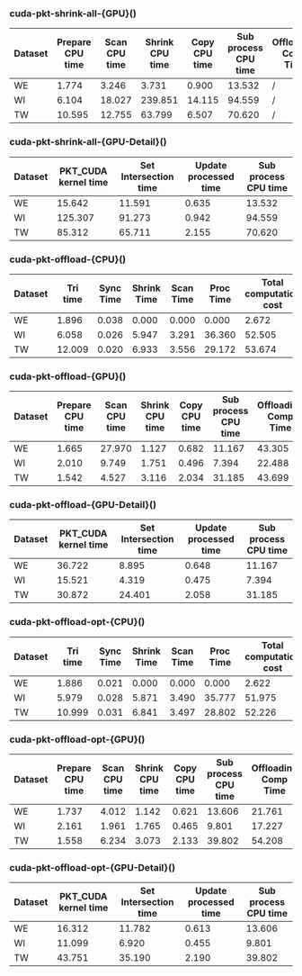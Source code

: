 
### cuda-pkt-shrink-all-{GPU}()

Dataset | Prepare CPU time | Scan CPU time | Shrink CPU time | Copy CPU time | Sub process CPU time | Offloading Comp Time | Parallel K-Truss
--- | --- | --- | --- | --- | --- | --- | ---
WE | 1.774 | 3.246 | 3.731 | 0.900 | 13.532 | / | 27.879
WI | 6.104 | 18.027 | 239.851 | 14.115 | 94.559 | / | 389.603
TW | 10.595 | 12.755 | 63.799 | 6.507 | 70.620 | / | 182.074

### cuda-pkt-shrink-all-{GPU-Detail}()

Dataset | PKT_CUDA kernel time | Set Intersection time | Update processed time | Sub process CPU time
--- | --- | --- | --- | ---
WE | 15.642 | 11.591 | 0.635 | 13.532
WI | 125.307 | 91.273 | 0.942 | 94.559
TW | 85.312 | 65.711 | 2.155 | 70.620

### cuda-pkt-offload-{CPU}()

Dataset | Tri time | Sync Time | Shrink Time | Scan Time | Proc Time | Total computation cost
--- | --- | --- | --- | --- | --- | ---
WE | 1.896 | 0.038 | 0.000 | 0.000 | 0.000 | 2.672
WI | 6.058 | 0.026 | 5.947 | 3.291 | 36.360 | 52.505
TW | 12.009 | 0.020 | 6.933 | 3.556 | 29.172 | 53.674

### cuda-pkt-offload-{GPU}()

Dataset | Prepare CPU time | Scan CPU time | Shrink CPU time | Copy CPU time | Sub process CPU time | Offloading Comp Time | Parallel K-Truss
--- | --- | --- | --- | --- | --- | --- | ---
WE | 1.665 | 27.970 | 1.127 | 0.682 | 11.167 | 43.305 | 46.749
WI | 2.010 | 9.749 | 1.751 | 0.496 | 7.394 | 22.488 | 76.667
TW | 1.542 | 4.527 | 3.116 | 2.034 | 31.185 | 43.699 | 99.286

### cuda-pkt-offload-{GPU-Detail}()

Dataset | PKT_CUDA kernel time | Set Intersection time | Update processed time | Sub process CPU time
--- | --- | --- | --- | ---
WE | 36.722 | 8.895 | 0.648 | 11.167
WI | 15.521 | 4.319 | 0.475 | 7.394
TW | 30.872 | 24.401 | 2.058 | 31.185

### cuda-pkt-offload-opt-{CPU}()

Dataset | Tri time | Sync Time | Shrink Time | Scan Time | Proc Time | Total computation cost
--- | --- | --- | --- | --- | --- | ---
WE | 1.886 | 0.021 | 0.000 | 0.000 | 0.000 | 2.622
WI | 5.979 | 0.028 | 5.871 | 3.490 | 35.777 | 51.975
TW | 10.999 | 0.031 | 6.841 | 3.497 | 28.802 | 52.226

### cuda-pkt-offload-opt-{GPU}()

Dataset | Prepare CPU time | Scan CPU time | Shrink CPU time | Copy CPU time | Sub process CPU time | Offloading Comp Time | Parallel K-Truss
--- | --- | --- | --- | --- | --- | --- | ---
WE | 1.737 | 4.012 | 1.142 | 0.621 | 13.606 | 21.761 | 25.151
WI | 2.161 | 1.961 | 1.765 | 0.465 | 9.801 | 17.227 | 70.847
TW | 1.558 | 6.234 | 3.073 | 2.133 | 39.802 | 54.208 | 108.334

### cuda-pkt-offload-opt-{GPU-Detail}()

Dataset | PKT_CUDA kernel time | Set Intersection time | Update processed time | Sub process CPU time
--- | --- | --- | --- | ---
WE | 16.312 | 11.782 | 0.613 | 13.606
WI | 11.099 | 6.920 | 0.455 | 9.801
TW | 43.751 | 35.190 | 2.190 | 39.802
